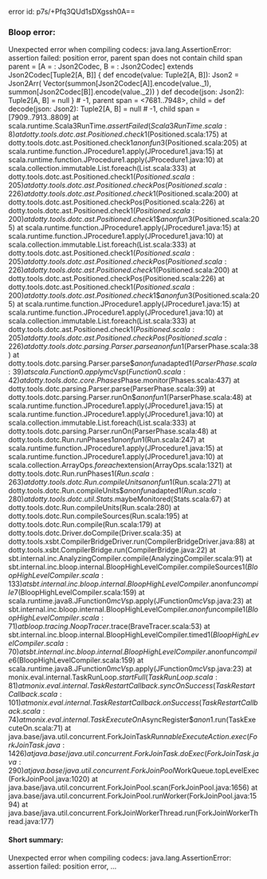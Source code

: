 error id: p7s/+Pfq3QUd1sDXgssh0A==
### Bloop error:

Unexpected error when compiling codecs: java.lang.AssertionError: assertion failed: position error, parent span does not contain child span
parent      = [A =  : Json2Codec, B =  : Json2Codec] extends Json2Codec[Tuple2[A, B]] {
  def encode(value: Tuple2[A, B]): Json2 =
    Json2Arr(
      Vector(summon[Json2Codec[A]].encode(value._1),
        summon[Json2Codec[B]].encode(value._2))
    )
  def decode(json: Json2): Tuple2[A, B] = null
} # -1,
parent span = <7681..7948>,
child       = def decode(json: Json2): Tuple2[A, B] = null # -1,
child span  = [7909..7913..8809]
	at scala.runtime.Scala3RunTime$.assertFailed(Scala3RunTime.scala:8)
	at dotty.tools.dotc.ast.Positioned.check$1(Positioned.scala:175)
	at dotty.tools.dotc.ast.Positioned.check$1$$anonfun$3(Positioned.scala:205)
	at scala.runtime.function.JProcedure1.apply(JProcedure1.java:15)
	at scala.runtime.function.JProcedure1.apply(JProcedure1.java:10)
	at scala.collection.immutable.List.foreach(List.scala:333)
	at dotty.tools.dotc.ast.Positioned.check$1(Positioned.scala:205)
	at dotty.tools.dotc.ast.Positioned.checkPos(Positioned.scala:226)
	at dotty.tools.dotc.ast.Positioned.check$1(Positioned.scala:200)
	at dotty.tools.dotc.ast.Positioned.checkPos(Positioned.scala:226)
	at dotty.tools.dotc.ast.Positioned.check$1(Positioned.scala:200)
	at dotty.tools.dotc.ast.Positioned.check$1$$anonfun$3(Positioned.scala:205)
	at scala.runtime.function.JProcedure1.apply(JProcedure1.java:15)
	at scala.runtime.function.JProcedure1.apply(JProcedure1.java:10)
	at scala.collection.immutable.List.foreach(List.scala:333)
	at dotty.tools.dotc.ast.Positioned.check$1(Positioned.scala:205)
	at dotty.tools.dotc.ast.Positioned.checkPos(Positioned.scala:226)
	at dotty.tools.dotc.ast.Positioned.check$1(Positioned.scala:200)
	at dotty.tools.dotc.ast.Positioned.checkPos(Positioned.scala:226)
	at dotty.tools.dotc.ast.Positioned.check$1(Positioned.scala:200)
	at dotty.tools.dotc.ast.Positioned.check$1$$anonfun$3(Positioned.scala:205)
	at scala.runtime.function.JProcedure1.apply(JProcedure1.java:15)
	at scala.runtime.function.JProcedure1.apply(JProcedure1.java:10)
	at scala.collection.immutable.List.foreach(List.scala:333)
	at dotty.tools.dotc.ast.Positioned.check$1(Positioned.scala:205)
	at dotty.tools.dotc.ast.Positioned.checkPos(Positioned.scala:226)
	at dotty.tools.dotc.parsing.Parser.parse$$anonfun$1(ParserPhase.scala:38)
	at dotty.tools.dotc.parsing.Parser.parse$$anonfun$adapted$1(ParserPhase.scala:39)
	at scala.Function0.apply$mcV$sp(Function0.scala:42)
	at dotty.tools.dotc.core.Phases$Phase.monitor(Phases.scala:437)
	at dotty.tools.dotc.parsing.Parser.parse(ParserPhase.scala:39)
	at dotty.tools.dotc.parsing.Parser.runOn$$anonfun$1(ParserPhase.scala:48)
	at scala.runtime.function.JProcedure1.apply(JProcedure1.java:15)
	at scala.runtime.function.JProcedure1.apply(JProcedure1.java:10)
	at scala.collection.immutable.List.foreach(List.scala:333)
	at dotty.tools.dotc.parsing.Parser.runOn(ParserPhase.scala:48)
	at dotty.tools.dotc.Run.runPhases$1$$anonfun$1(Run.scala:247)
	at scala.runtime.function.JProcedure1.apply(JProcedure1.java:15)
	at scala.runtime.function.JProcedure1.apply(JProcedure1.java:10)
	at scala.collection.ArrayOps$.foreach$extension(ArrayOps.scala:1321)
	at dotty.tools.dotc.Run.runPhases$1(Run.scala:263)
	at dotty.tools.dotc.Run.compileUnits$$anonfun$1(Run.scala:271)
	at dotty.tools.dotc.Run.compileUnits$$anonfun$adapted$1(Run.scala:280)
	at dotty.tools.dotc.util.Stats$.maybeMonitored(Stats.scala:67)
	at dotty.tools.dotc.Run.compileUnits(Run.scala:280)
	at dotty.tools.dotc.Run.compileSources(Run.scala:195)
	at dotty.tools.dotc.Run.compile(Run.scala:179)
	at dotty.tools.dotc.Driver.doCompile(Driver.scala:35)
	at dotty.tools.xsbt.CompilerBridgeDriver.run(CompilerBridgeDriver.java:88)
	at dotty.tools.xsbt.CompilerBridge.run(CompilerBridge.java:22)
	at sbt.internal.inc.AnalyzingCompiler.compile(AnalyzingCompiler.scala:91)
	at sbt.internal.inc.bloop.internal.BloopHighLevelCompiler.compileSources$1(BloopHighLevelCompiler.scala:133)
	at sbt.internal.inc.bloop.internal.BloopHighLevelCompiler.$anonfun$compile$7(BloopHighLevelCompiler.scala:159)
	at scala.runtime.java8.JFunction0$mcV$sp.apply(JFunction0$mcV$sp.java:23)
	at sbt.internal.inc.bloop.internal.BloopHighLevelCompiler.$anonfun$compile$1(BloopHighLevelCompiler.scala:71)
	at bloop.tracing.NoopTracer$.trace(BraveTracer.scala:53)
	at sbt.internal.inc.bloop.internal.BloopHighLevelCompiler.timed$1(BloopHighLevelCompiler.scala:70)
	at sbt.internal.inc.bloop.internal.BloopHighLevelCompiler.$anonfun$compile$6(BloopHighLevelCompiler.scala:159)
	at scala.runtime.java8.JFunction0$mcV$sp.apply(JFunction0$mcV$sp.java:23)
	at monix.eval.internal.TaskRunLoop$.startFull(TaskRunLoop.scala:81)
	at monix.eval.internal.TaskRestartCallback.syncOnSuccess(TaskRestartCallback.scala:101)
	at monix.eval.internal.TaskRestartCallback.onSuccess(TaskRestartCallback.scala:74)
	at monix.eval.internal.TaskExecuteOn$AsyncRegister$$anon$1.run(TaskExecuteOn.scala:71)
	at java.base/java.util.concurrent.ForkJoinTask$RunnableExecuteAction.exec(ForkJoinTask.java:1426)
	at java.base/java.util.concurrent.ForkJoinTask.doExec(ForkJoinTask.java:290)
	at java.base/java.util.concurrent.ForkJoinPool$WorkQueue.topLevelExec(ForkJoinPool.java:1020)
	at java.base/java.util.concurrent.ForkJoinPool.scan(ForkJoinPool.java:1656)
	at java.base/java.util.concurrent.ForkJoinPool.runWorker(ForkJoinPool.java:1594)
	at java.base/java.util.concurrent.ForkJoinWorkerThread.run(ForkJoinWorkerThread.java:177)
#### Short summary: 

Unexpected error when compiling codecs: java.lang.AssertionError: assertion failed: position error, ...